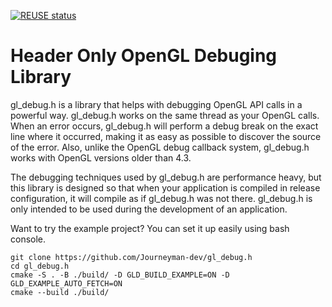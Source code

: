 <!--
SPDX-FileCopyrightText: 2021-2022 Daniel Aimé Valcour <fosssweeper@gmail.com>

SPDX-License-Identifier: MIT
-->

<!--
    Copyright (c) 2021-2022 Daniel Aimé Valcour

    Permission is hereby granted, free of charge, to any person obtaining a copy of
    this software and associated documentation files (the "Software"), to deal in
    the Software without restriction, including without limitation the rights to
    use, copy, modify, merge, publish, distribute, sublicense, and/or sell copies of
    the Software, and to permit persons to whom the Software is furnished to do so,
    subject to the following conditions:
    The above copyright notice and this permission notice shall be included in all
    copies or substantial portions of the Software.
    THE SOFTWARE IS PROVIDED "AS IS", WITHOUT WARRANTY OF ANY KIND, EXPRESS OR
    IMPLIED, INCLUDING BUT NOT LIMITED TO THE WARRANTIES OF MERCHANTABILITY, FITNESS
    FOR A PARTICULAR PURPOSE AND NONINFRINGEMENT. IN NO EVENT SHALL THE AUTHORS OR
    COPYRIGHT HOLDERS BE LIABLE FOR ANY CLAIM, DAMAGES OR OTHER LIABILITY, WHETHER
    IN AN ACTION OF CONTRACT, TORT OR OTHERWISE, ARISING FROM, OUT OF OR IN
    CONNECTION WITH THE SOFTWARE OR THE USE OR OTHER DEALINGS IN THE SOFTWARE.
-->

 [![REUSE status](https://api.reuse.software/badge/git.fsfe.org/reuse/api)](https://api.reuse.software/info/git.fsfe.org/reuse/api)

# Header Only OpenGL Debuging Library

gl_debug.h is a library that helps with debugging OpenGL API calls in a powerful way. gl_debug.h works on the same thread as your OpenGL calls. When an error occurs, gl_debug.h will perform a debug break on the exact line where it occurred, making it as easy as possible to discover the source of the error. Also, unlike the OpenGL debug callback system, gl_debug.h works with OpenGL versions older than 4.3.

The debugging techniques used by gl_debug.h are performance heavy, but this library is designed so that when your application is compiled in release configuration, it will compile as if gl_debug.h was not there. gl_debug.h is only intended to be used during the development of an application.

Want to try the example project? You can set it up easily using bash console.

    git clone https://github.com/Journeyman-dev/gl_debug.h
    cd gl_debug.h
    cmake -S . -B ./build/ -D GLD_BUILD_EXAMPLE=ON -D GLD_EXAMPLE_AUTO_FETCH=ON
    cmake --build ./build/

